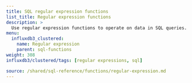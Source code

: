 ```yaml
---
title: SQL regular expression functions
list_title: Regular expression functions
description: >
  Use regular expression functions to operate on data in SQL queries.
menu:
  influxdb3_clustered:
    name: Regular expression
    parent: sql-functions    
weight: 308
influxdb3/clustered/tags: [regular expressions, sql]

source: /shared/sql-reference/functions/regular-expression.md
---
```


<!-- 
The content of this page is at /content/shared/sql-reference/functions/regular-expression.md
-->